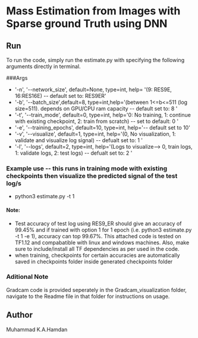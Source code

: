 
# Mass Estimation from Images with Sparse ground Truth using DNN


## Run
To run the code, simply run the estimate.py with specifying the following arguments directly in terminal.

###Args
* '-n', '--network_size', default=None, type=int, help= '(9: RES9E, 16:RES16E) -- default set to: RES9ER'
* '-b', '--batch_size',default=8, type=int,help='(between 1<=b<=511 (log size=511). depends on GPU/CPU ram capacity -- default set to: 8 '
* '-t', '--train_mode', default=0, type=int, help='0: No training, 1: continue with existing checkpoint, 2: train from scratch) -- set to default: 0 '
* '-e', '--training_epochs', default=10, type=int, help='-- default set to 10'
* '-v', '--visualize', default=1, type=int, help='(0, No visualization, 1: validate and visualize log signal) -- defualt set to: 1 '
* '-l', '--logs', default=2, type=int, help='(Logs to visualize--> 0, train logs, 1: validate logs, 2: test logs) -- defualt set to: 2 '
### Example use  -- this runs in training mode with existing checkpoints then visualize the predicted signal of the test log/s
 - python3 estimate.py -t 1 


#### Note:
* Test accuracy of test log using RES9_ER should give an accuracy of 99.45% and if trained with option 1 for 1 epoch (i.e. python3 estimate.py -t 1 -e 1), accuracy can top 99.67%. This attached code is tested on TF1.12 and compabatible with linux and windows machines. Also, make sure to include/install all TF dependencies as per used in the code.
* when training, checkpoints for certain accuracies are automatically saved in checkpoints folder inside generated checkpoints folder

### Aditional Note
Gradcam code is provided seperately in the Gradcam_visualization folder, navigate to the Readme file in that folder for instructions on usage.

## Author
Muhammad K.A.Hamdan
